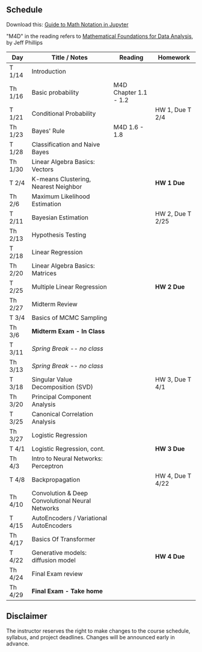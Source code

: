 ## Schedule

Download this: [Guide to Math Notation in Jupyter](examples/MathNotationGuide.ipynb)

"M4D" in the reading refers to [Mathematical Foundations for Data Analysis](http://www.cs.utah.edu/~jeffp/M4D/M4D.html), by Jeff Phillips

| Day      | Title / Notes                                                      | Reading         | Homework                                   |
|----------|--------------------------------------------------------------------|-----------------|--------------------------------------------|
| T 1/14   | Introduction           |                      |                      |
| Th 1/16   | Basic probability                |  M4D Chapter 1.1 - 1.2   |                                      |
| T 1/21   | Conditional Probability |  | HW 1, Due T 2/4                            |
| Th 1/23   | Bayes' Rule         |  M4D 1.6 - 1.8    |           |
| T 1/28   | Classification and Naive Bayes              |    |                                            |
| Th 1/30    | Linear Algebra Basics: Vectors      |           |           |
| T 2/4    | K-means Clustering, Nearest Neighbor         |                 | **HW 1 Due**  |
| Th 2/6   | Maximum Likelihood Estimation       |
| T 2/11   | Bayesian Estimation     |               | HW 2, Due T 2/25 |
| Th 2/13   | Hypothesis Testing     |  |  |
| T 2/18   | Linear Regression       | |  |
| Th 2/20  | Linear Algebra Basics: Matrices | |  |
| T 2/25   | Multiple Linear Regression  |   |  **HW 2 Due**  |
| Th 2/27  | Midterm Review | | |
| T 3/4    | Basics of MCMC Sampling | | |
| Th 3/6   | **Midterm Exam - In Class**|   |   | 
| T 3/11   | *Spring Break -- no class*  |   |  |
| Th 3/13  | *Spring Break -- no class* |         |  |
| T 3/18   | Singular Value Decomposition (SVD) |  | HW 3, Due T 4/1 |
| Th 3/20   | Principal Component Analysis|  |  |
| T 3/25   | Canonical Correlation Analysis |  |  |
| Th 3/27    | Logistic Regression |  |  |
| T 4/1    | Logistic Regression, cont. |         | **HW 3 Due**|
| Th 4/3    | Intro to Neural Networks: Perceptron|   |        |
| T 4/8   | Backpropagation|         | HW 4, Due T 4/22   |
| Th 4/10   | Convolution & Deep Convolutional Neural Networks |         |  |
| T 4/15   | AutoEncoders / Variational AutoEncoders  |  | |
| Th 4/17   |  Basics Of Transformer |    |   |
| T 4/22   | Generative models: diffusion model |   | **HW 4 Due**  |
| Th 4/24   | Final Exam review |   |   |
| Th 4/29   | **Final Exam - Take home** |   |   |


## Disclaimer

The instructor reserves the right to make changes to the course schedule, syllabus, and project deadlines. Changes will be announced early in advance.
